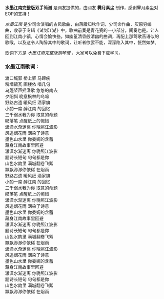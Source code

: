 

**水墨江南完整版双手简谱** 是网友提供的，由网友 **霁月素尘** 制作，感谢霁月素尘对EOP的支持！

_水墨江南_
是少司命演唱的古风歌曲，由落雁知秋作词，少司命作曲，灰原穷编曲，收录于专辑《试剑江湖》中。歌曲前奏是青花瓷的一小部分，间奏也是。让人回到江南小镇，心情会愉快些。如幽篁清香般清幽的曲调，再配上那莺歌燕语似的歌喉，以及这令人陶醉其中的歌词，让听者欲罢不能，深深陷入其中，恍然如梦。

歌词下方是 _水墨江南完整版钢琴谱_ ，大家可以免费下载学习。

### 水墨江南歌词：

渡口城郭 桥上驿 马蹄疾  
粉墙黛瓦 画楼依 唱几句  
乌篷桨声摇渔歌 悠悠的南去  
夕阳斜 晚意枫林的乌啼  
野路古遗 暖风细 酒家旗  
小酌一席 醉江南 的回忆  
三千弱水我为你 取意的命题  
叹落笔 点醒纸上的惋惜  
潇潇水渐迷离 你晚照江波影  
风追烟花雨 洇染了诗意  
墨色山水里 你委婉的含蓄  
藏身江南故事里回避  
潇潇水渐迷离 你晚照江波影  
题诗长短句 句句都是你  
山色水韵里 满城翻卷飞絮  
飘飘渺渺你依稀 在烟雨  
野路古遗 暖风细 酒家旗  
小酌一席 醉江南 的回忆  
三千弱水我为你 取意的命题  
叹落笔 点醒纸上的惋惜  
潇潇水渐迷离 你晚照江波影  
风追烟花雨 洇染了诗意  
墨色山水里 你委婉的含蓄  
藏身江南故事里回避  
潇潇水渐迷离 你晚照江波影  
题诗长短句 句句都是你  
山色水韵里 满城翻卷飞絮  
飘飘渺渺你依稀 在烟雨  
潇潇水渐迷离 你晚照江波影  
风追烟花雨 洇染了诗意  
墨色山水里 你委婉的含蓄  
藏身江南故事里回避  
潇潇水渐迷离 你晚照江波影  
题诗长短句 句句都是你  
山色水韵里 满城翻卷飞絮  
飘飘渺渺你依稀 在烟雨  

